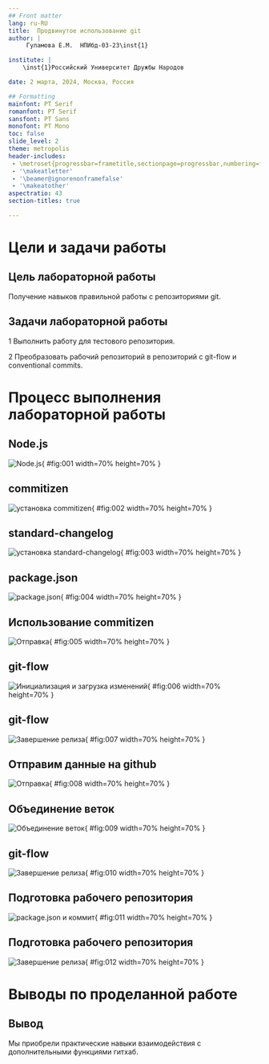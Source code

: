 ```yaml
---
## Front matter
lang: ru-RU
title:  Продвинутое использование git
author: |
	 Гуламова Е.М.	НПИбд-03-23\inst{1}

institute: |
	\inst{1}Российский Университет Дружбы Народов

date: 2 марта, 2024, Москва, Россия

## Formatting
mainfont: PT Serif
romanfont: PT Serif
sansfont: PT Sans
monofont: PT Mono
toc: false
slide_level: 2
theme: metropolis
header-includes: 
 - \metroset{progressbar=frametitle,sectionpage=progressbar,numbering=fraction}
 - '\makeatletter'
 - '\beamer@ignorenonframefalse'
 - '\makeatother'
aspectratio: 43
section-titles: true

---
```


# Цели и задачи работы

## Цель лабораторной работы

Получение навыков правильной работы с репозиториями git.

## Задачи лабораторной работы

1 Выполнить работу для тестового репозитория.

2 Преобразовать рабочий репозиторий в репозиторий с git-flow и conventional commits.

# Процесс выполнения лабораторной работы

## Node.js

![Node.js](image/01.png){ #fig:001 width=70% height=70% }

## commitizen

![установка commitizen](image/02.png){ #fig:002 width=70% height=70% }

## standard-changelog

![установка standard-changelog](image/03.png){ #fig:003 width=70% height=70% }

## package.json

![package.json](image/04.png){ #fig:004 width=70% height=70% }

## Использование commitizen

![Отправка](image/05.png){ #fig:005 width=70% height=70% }

## git-flow

![Инициализация и загрузка изменений](image/06.png){ #fig:006 width=70% height=70% }

## git-flow

![Завершение релиза](image/07.png){ #fig:007 width=70% height=70% }

## Отправим данные на github

![Отправка](image/08.png){ #fig:008 width=70% height=70% }

## Объединение веток

![Объединение веток](image/09.png){ #fig:009 width=70% height=70% }

## git-flow

![Завершение релиза](image/10.png){ #fig:010 width=70% height=70% }

## Подготовка рабочего репозитория

![package.json и коммит](image/11.png){ #fig:011 width=70% height=70% }

## Подготовка рабочего репозитория

![Завершение релиза](image/12.png){ #fig:012 width=70% height=70% }

# Выводы по проделанной работе

## Вывод

Мы приобрели практические навыки взаимодействия с дополнительными функциями гитхаб.
